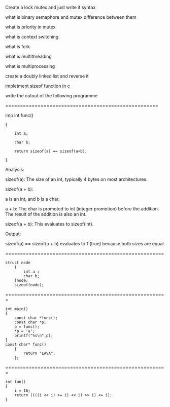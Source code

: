 
Create a lock mutex and just write it syntax

what is binary semaphore and mutex difference between them

what is priority in mutex 

what is context switching 

what is fork

what is multithreading 

what is multiprocessing 


create a doubly linked list and reverse it 

impletment sizeof function in c

write the outout of the following programme

====================================================

imp int func()
    
    {

        int a;
        
        char b;
        
        return sizeof(a) == sizeof(a+b);
    
    }

Analysis:

sizeof(a): The size of an int, typically 4 bytes on most architectures.

sizeof(a + b):

a is an int, and b is a char.

a + b: The char is promoted to int (integer promotion) before the addition. The result of the addition is also an int.

sizeof(a + b): This evaluates to sizeof(int).

Output:

sizeof(a) == sizeof(a + b) evaluates to 1 (true) because both sizes are equal.

======================================================

    
    struct node
        {
            int a ;
            char b;
        }node;
        sizeof(node);


=======================================================

    
    int main()
    {
        const char *func();
        const char *p;
        p = func();
        *p = 'a';
        printf("%s\n",p);
    }
    const char* func()
        {
            return "LAVA";
        };

=======================================================

    
    int fun()
    {
        i = 16;
        return ((((i << i) >= i) << i) >> i) <= i);
    }


